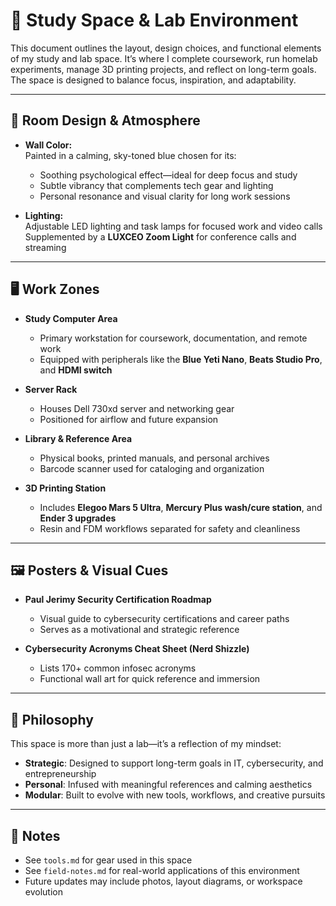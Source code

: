 # 🧠 Study Space & Lab Environment

This document outlines the layout, design choices, and functional elements of my study and lab space. It’s where I complete coursework, run homelab experiments, manage 3D printing projects, and reflect on long-term goals. The space is designed to balance focus, inspiration, and adaptability.

---

## 🎨 Room Design & Atmosphere

- **Wall Color:**  
  Painted in a calming, sky-toned blue chosen for its:
  - Soothing psychological effect—ideal for deep focus and study
  - Subtle vibrancy that complements tech gear and lighting
  - Personal resonance and visual clarity for long work sessions

- **Lighting:**  
  Adjustable LED lighting and task lamps for focused work and video calls  
  Supplemented by a **LUXCEO Zoom Light** for conference calls and streaming

---

## 🖥️ Work Zones

- **Study Computer Area**
  - Primary workstation for coursework, documentation, and remote work
  - Equipped with peripherals like the **Blue Yeti Nano**, **Beats Studio Pro**, and **HDMI switch**

- **Server Rack**
  - Houses Dell 730xd server and networking gear
  - Positioned for airflow and future expansion

- **Library & Reference Area**
  - Physical books, printed manuals, and personal archives
  - Barcode scanner used for cataloging and organization

- **3D Printing Station**
  - Includes **Elegoo Mars 5 Ultra**, **Mercury Plus wash/cure station**, and **Ender 3 upgrades**
  - Resin and FDM workflows separated for safety and cleanliness

---

## 🖼️ Posters & Visual Cues

- **Paul Jerimy Security Certification Roadmap**
  - Visual guide to cybersecurity certifications and career paths
  - Serves as a motivational and strategic reference

- **Cybersecurity Acronyms Cheat Sheet (Nerd Shizzle)**
  - Lists 170+ common infosec acronyms
  - Functional wall art for quick reference and immersion

---

## 🧠 Philosophy

This space is more than just a lab—it’s a reflection of my mindset:
- **Strategic**: Designed to support long-term goals in IT, cybersecurity, and entrepreneurship
- **Personal**: Infused with meaningful references and calming aesthetics
- **Modular**: Built to evolve with new tools, workflows, and creative pursuits

---

## 🧠 Notes

- See `tools.md` for gear used in this space
- See `field-notes.md` for real-world applications of this environment
- Future updates may include photos, layout diagrams, or workspace evolution
